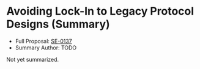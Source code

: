 # Avoiding Lock-In to Legacy Protocol Designs (Summary)

* Full Proposal: [SE-0137](https://github.com/apple/swift-evolution/blob/main/proposals/0137-avoiding-lock-in.md)
* Summary Author: TODO

Not yet summarized.
